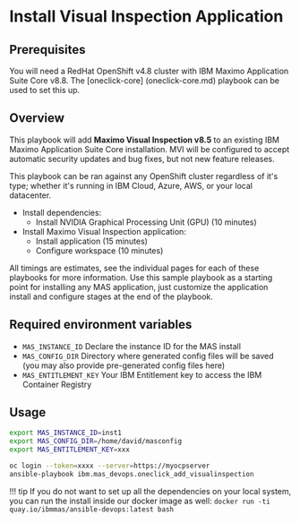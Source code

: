 # Install Visual Inspection Application

## Prerequisites
You will need a RedHat OpenShift v4.8 cluster with IBM Maximo Application Suite Core v8.8. The [oneclick-core] (oneclick-core.md) playbook can be used to set this up.

## Overview
This playbook will add **Maximo Visual Inspection v8.5** to an existing IBM Maximo Application Suite Core installation.  MVI will be configured to accept automatic security updates and bug fixes, but not new feature releases.

This playbook can be ran against any OpenShift cluster regardless of it's type; whether it's running in IBM Cloud, Azure, AWS, or your local datacenter.

- Install dependencies:
    - Install NVIDIA Graphical Processing Unit (GPU) (10 minutes)
- Install Maximo Visual Inspection application:
    - Install application (15 minutes)
    - Configure workspace (10 minutes)

All timings are estimates, see the individual pages for each of these playbooks for more information.  Use this sample playbook as a starting point for installing any MAS application, just customize the application install and configure stages at the end of the playbook.

## Required environment variables
- `MAS_INSTANCE_ID` Declare the instance ID for the MAS install
- `MAS_CONFIG_DIR` Directory where generated config files will be saved (you may also provide pre-generated config files here)
- `MAS_ENTITLEMENT_KEY` Your IBM Entitlement key to access the IBM Container Registry

## Usage
```bash
export MAS_INSTANCE_ID=inst1
export MAS_CONFIG_DIR=/home/david/masconfig
export MAS_ENTITLEMENT_KEY=xxx

oc login --token=xxxx --server=https://myocpserver
ansible-playbook ibm.mas_devops.oneclick_add_visualinspection
```

!!! tip
    If you do not want to set up all the dependencies on your local system, you can run the install inside our docker image as well: `docker run -ti quay.io/ibmmas/ansible-devops:latest bash`
